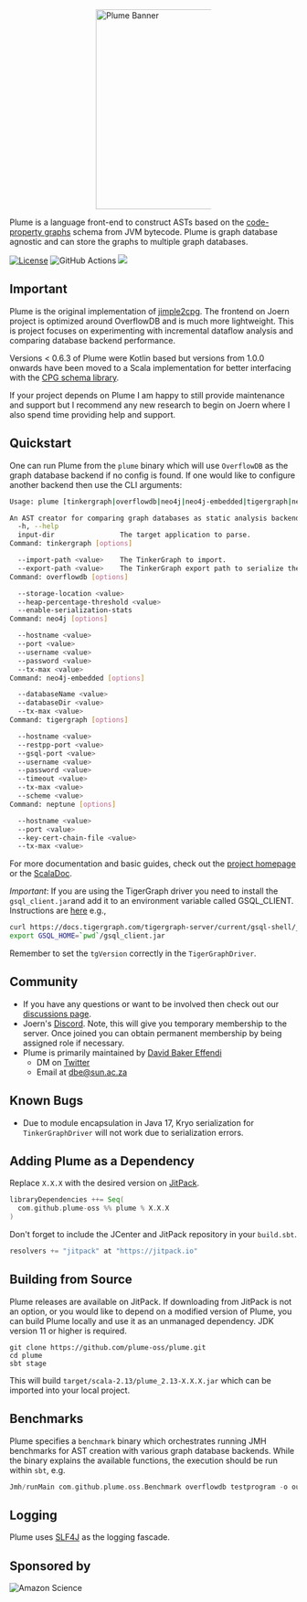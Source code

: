 <div style="display: block; margin-left: auto;margin-right: auto;width: 40%;">
  <a href="https://plume-oss.github.io/plume-docs/">
    <img src="https://plume-oss.github.io/plume-docs/assets/images/logo-text.png" width="350" alt="Plume Banner">
  </a>
</div>

Plume is a language front-end to construct
ASTs based on the [code-property graphs](https://github.com/ShiftLeftSecurity/codepropertygraph) schema from JVM bytecode. Plume is graph
database agnostic and can store the graphs to multiple graph databases.

[![License](https://img.shields.io/badge/License-Apache%202.0-blue.svg)](https://opensource.org/licenses/Apache-2.0)
![GitHub Actions](https://github.com/plume-oss/plume/workflows/CI/badge.svg)
[![](https://jitpack.io/v/plume-oss/plume.svg)](https://jitpack.io/#plume-oss/plume)

## Important

Plume is the original implementation of 
[jimple2cpg](https://github.com/joernio/joern/tree/master/joern-cli/frontends/jimple2cpg). The frontend on Joern project
is optimized around OverflowDB and is much more lightweight. This is project focuses on experimenting with incremental
dataflow analysis and comparing database backend performance.

Versions < 0.6.3 of Plume were Kotlin based but versions from 1.0.0 onwards have been moved to a Scala implementation
for better interfacing with the [CPG schema library](https://github.com/ShiftLeftSecurity/codepropertygraph).

If your project depends on Plume I am happy to still provide maintenance and support but I recommend any new 
research to begin on Joern where I also spend time providing help and support.

## Quickstart

One can run Plume from the `plume` binary which will use `OverflowDB` as the graph database backend if no config is 
found. If one would like to configure another backend then use the CLI arguments:

```bash
Usage: plume [tinkergraph|overflowdb|neo4j|neo4j-embedded|tigergraph|neptune] [options] input-dir

An AST creator for comparing graph databases as static analysis backends.
  -h, --help
  input-dir                The target application to parse.
Command: tinkergraph [options]

  --import-path <value>    The TinkerGraph to import.
  --export-path <value>    The TinkerGraph export path to serialize the result to.
Command: overflowdb [options]

  --storage-location <value>
  --heap-percentage-threshold <value>
  --enable-serialization-stats
Command: neo4j [options]

  --hostname <value>
  --port <value>
  --username <value>
  --password <value>
  --tx-max <value>
Command: neo4j-embedded [options]

  --databaseName <value>
  --databaseDir <value>
  --tx-max <value>
Command: tigergraph [options]

  --hostname <value>
  --restpp-port <value>
  --gsql-port <value>
  --username <value>
  --password <value>
  --timeout <value>
  --tx-max <value>
  --scheme <value>
Command: neptune [options]

  --hostname <value>
  --port <value>
  --key-cert-chain-file <value>
  --tx-max <value>
```

For more documentation and basic guides, check out the [project homepage](https://plume-oss.github.io/plume-docs/) or
the [ScalaDoc](https://plume-oss.github.io/plume/latest/api/io/github/plume/oss/index.html).

*Important*: If you are using the TigerGraph driver you need to install the `gsql_client.jar`and add it to an 
environment variable called GSQL_CLIENT. Instructions are 
[here](https://docs.tigergraph.com/tigergraph-server/current/gsql-shell/using-a-remote-gsql-client) e.g.,

```bash
curl https://docs.tigergraph.com/tigergraph-server/current/gsql-shell/_attachments/gsql_client.jar --output gsql_client.jar
export GSQL_HOME=`pwd`/gsql_client.jar
```

Remember to set the `tgVersion` correctly in the `TigerGraphDriver`.

## Community

* If you have any questions or want to be involved then check out
  our [discussions page](https://github.com/plume-oss/plume/discussions).
* Joern's [Discord](https://discord.gg/28uCANEkK2). Note, this will give you temporary membership
  to the server. Once joined you can obtain permanent membership by being assigned role if necessary. 
* Plume is primarily maintained by [David Baker Effendi](https://davidbakereffendi.github.io/)
    * DM on [Twitter](https://twitter.com/SDBakerEffendi)
    * Email at dbe@sun.ac.za

## Known Bugs

- Due to module encapsulation in Java 17, Kryo serialization for `TinkerGraphDriver` will not work due to serialization
  errors.

## Adding Plume as a Dependency

Replace `X.X.X` with the desired version on [JitPack](https://jitpack.io/#plume-oss/plume).

```sbt
libraryDependencies ++= Seq(
  com.github.plume-oss %% plume % X.X.X
)
```

Don't forget to include the JCenter and JitPack repository in your `build.sbt`.

```sbt
resolvers += "jitpack" at "https://jitpack.io"
```

## Building from Source

Plume releases are available on JitPack. If downloading from JitPack is not an option, or you would like to depend on a
modified version of Plume, you can build Plume locally and use it as an unmanaged dependency. JDK version 11 or higher
is required.

```shell script
git clone https://github.com/plume-oss/plume.git
cd plume
sbt stage
```

This will build `target/scala-2.13/plume_2.13-X.X.X.jar` which can be imported into your local project.

## Benchmarks

Plume specifies a `benchmark` binary which orchestrates running JMH benchmarks for AST creation with various graph 
database backends. While the binary explains the available functions, the execution should be run within `sbt`, e.g.

```sbt
Jmh/runMain com.github.plume.oss.Benchmark overflowdb testprogram -o output -r results --storage-location test.cpg
```

## Logging

Plume uses [SLF4J](http://www.slf4j.org/) as the logging fascade.

## Sponsored by

![Amazon Science](https://assets.amazon.science/dims4/default/ce84994/2147483647/strip/true/crop/1200x630+0+0/resize/1200x630!/quality/90/?url=http%3A%2F%2Famazon-topics-brightspot.s3.amazonaws.com%2Fscience%2F32%2F80%2Fc230480c4f60a534bc077755bae7%2Famazon-science-og-image-squid.png)
